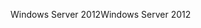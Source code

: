 <span data-ttu-id="1de86-101">Windows Server 2012</span><span class="sxs-lookup"><span data-stu-id="1de86-101">Windows Server 2012</span></span>